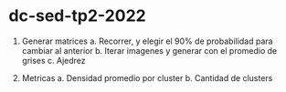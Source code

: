 # dc-sed-tp2-2022

1) Generar matrices 
    a. Recorrer, y elegir el 90% de probabilidad para cambiar al anterior
    b. Iterar imagenes y generar con el promedio de grises
    c. Ajedrez

2) Metricas 
    a. Densidad promedio por cluster
    b. Cantidad de clusters